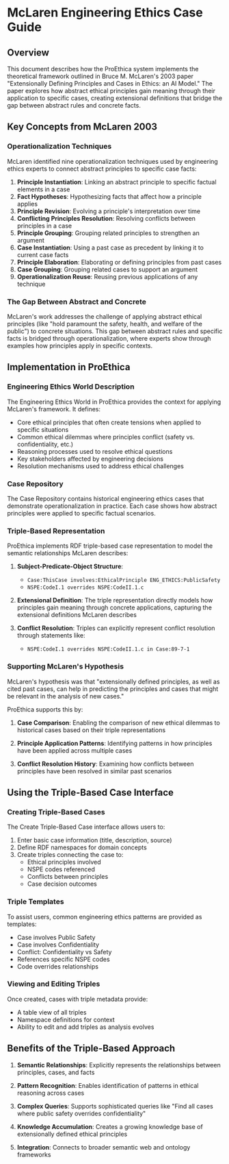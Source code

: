 # McLaren Engineering Ethics Case Guide

## Overview
This document describes how the ProEthica system implements the theoretical framework outlined in Bruce M. McLaren's 2003 paper "Extensionally Defining Principles and Cases in Ethics: an AI Model." The paper explores how abstract ethical principles gain meaning through their application to specific cases, creating extensional definitions that bridge the gap between abstract rules and concrete facts.

## Key Concepts from McLaren 2003

### Operationalization Techniques
McLaren identified nine operationalization techniques used by engineering ethics experts to connect abstract principles to specific case facts:

1. **Principle Instantiation**: Linking an abstract principle to specific factual elements in a case
2. **Fact Hypotheses**: Hypothesizing facts that affect how a principle applies
3. **Principle Revision**: Evolving a principle's interpretation over time
4. **Conflicting Principles Resolution**: Resolving conflicts between principles in a case
5. **Principle Grouping**: Grouping related principles to strengthen an argument
6. **Case Instantiation**: Using a past case as precedent by linking it to current case facts
7. **Principle Elaboration**: Elaborating or defining principles from past cases
8. **Case Grouping**: Grouping related cases to support an argument
9. **Operationalization Reuse**: Reusing previous applications of any technique

### The Gap Between Abstract and Concrete
McLaren's work addresses the challenge of applying abstract ethical principles (like "hold paramount the safety, health, and welfare of the public") to concrete situations. This gap between abstract rules and specific facts is bridged through operationalization, where experts show through examples how principles apply in specific contexts.

## Implementation in ProEthica

### Engineering Ethics World Description
The Engineering Ethics World in ProEthica provides the context for applying McLaren's framework. It defines:

- Core ethical principles that often create tensions when applied to specific situations
- Common ethical dilemmas where principles conflict (safety vs. confidentiality, etc.)
- Reasoning processes used to resolve ethical questions
- Key stakeholders affected by engineering decisions
- Resolution mechanisms used to address ethical challenges

### Case Repository
The Case Repository contains historical engineering ethics cases that demonstrate operationalization in practice. Each case shows how abstract principles were applied to specific factual scenarios.

### Triple-Based Representation
ProEthica implements RDF triple-based case representation to model the semantic relationships McLaren describes:

1. **Subject-Predicate-Object Structure**:
   - `Case:ThisCase involves:EthicalPrinciple ENG_ETHICS:PublicSafety`
   - `NSPE:CodeI.1 overrides NSPE:CodeII.1.c`

2. **Extensional Definition**: The triple representation directly models how principles gain meaning through concrete applications, capturing the extensional definitions McLaren describes

3. **Conflict Resolution**: Triples can explicitly represent conflict resolution through statements like:
   - `NSPE:CodeI.1 overrides NSPE:CodeII.1.c in Case:89-7-1`

### Supporting McLaren's Hypothesis
McLaren's hypothesis was that "extensionally defined principles, as well as cited past cases, can help in predicting the principles and cases that might be relevant in the analysis of new cases."

ProEthica supports this by:

1. **Case Comparison**: Enabling the comparison of new ethical dilemmas to historical cases based on their triple representations

2. **Principle Application Patterns**: Identifying patterns in how principles have been applied across multiple cases

3. **Conflict Resolution History**: Examining how conflicts between principles have been resolved in similar past scenarios

## Using the Triple-Based Case Interface

### Creating Triple-Based Cases
The Create Triple-Based Case interface allows users to:

1. Enter basic case information (title, description, source)
2. Define RDF namespaces for domain concepts
3. Create triples connecting the case to:
   - Ethical principles involved
   - NSPE codes referenced
   - Conflicts between principles
   - Case decision outcomes

### Triple Templates
To assist users, common engineering ethics patterns are provided as templates:
- Case involves Public Safety
- Case involves Confidentiality
- Conflict: Confidentiality vs Safety
- References specific NSPE codes
- Code overrides relationships

### Viewing and Editing Triples
Once created, cases with triple metadata provide:
- A table view of all triples
- Namespace definitions for context
- Ability to edit and add triples as analysis evolves

## Benefits of the Triple-Based Approach

1. **Semantic Relationships**: Explicitly represents the relationships between principles, cases, and facts

2. **Pattern Recognition**: Enables identification of patterns in ethical reasoning across cases

3. **Complex Queries**: Supports sophisticated queries like "Find all cases where public safety overrides confidentiality"

4. **Knowledge Accumulation**: Creates a growing knowledge base of extensionally defined ethical principles

5. **Integration**: Connects to broader semantic web and ontology frameworks
